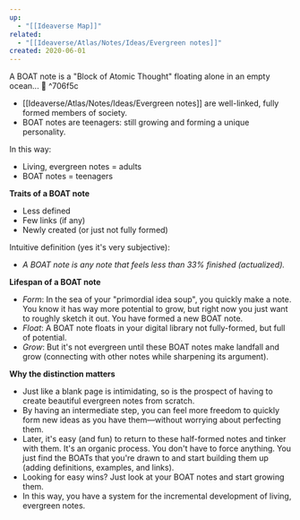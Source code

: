 ```yaml
---
up:
  - "[[Ideaverse Map]]"
related:
  - "[[Ideaverse/Atlas/Notes/Ideas/Evergreen notes]]"
created: 2020-06-01
---
```


A BOAT note is a "Block of Atomic Thought" floating alone in an empty ocean... 🚤 ^706f5c

- [[Ideaverse/Atlas/Notes/Ideas/Evergreen notes]] are well-linked, fully formed members of society.
- BOAT notes are teenagers: still growing and forming a unique personality.

In this way:
- Living, evergreen notes = adults
- BOAT notes = teenagers

**Traits of a BOAT note**
- Less defined
- Few links (if any)
- Newly created (or just not fully formed)

Intuitive definition (yes it's very subjective): 
- *A BOAT note is any note that feels less than 33% finished (actualized).*

**Lifespan of a BOAT note**
- *Form*: In the sea of your "primordial idea soup", you quickly make a note. You know it has way more potential to grow, but right now you just want to roughly sketch it out. You have formed a new BOAT note. 
- *Float*: A BOAT note floats in your digital library not fully-formed, but full of potential. 
- *Grow*: But it's not evergreen until these BOAT notes make landfall and grow (connecting with other notes while sharpening its argument).

**Why the distinction matters**
- Just like a blank page is intimidating, so is the prospect of having to create beautiful evergreen notes from scratch.
- By having an intermediate step, you can feel more freedom to quickly form new ideas as you have them—without worrying about perfecting them.
- Later, it's easy (and fun) to return to these half-formed notes and tinker with them. It's an organic process. You don't have to force anything. You just find the BOATs that you're drawn to and start building them up (adding definitions, examples, and links).
- Looking for easy wins? Just look at your BOAT notes and start growing them.
- In this way, you have a system for the incremental development of living, evergreen notes.